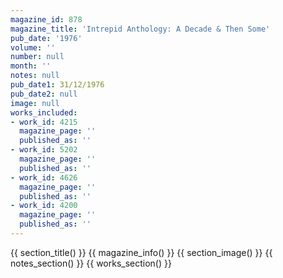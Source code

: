 ```yaml
---
magazine_id: 878
magazine_title: 'Intrepid Anthology: A Decade & Then Some'
pub_date: '1976'
volume: ''
number: null
month: ''
notes: null
pub_date1: 31/12/1976
pub_date2: null
image: null
works_included:
- work_id: 4215
  magazine_page: ''
  published_as: ''
- work_id: 5202
  magazine_page: ''
  published_as: ''
- work_id: 4626
  magazine_page: ''
  published_as: ''
- work_id: 4200
  magazine_page: ''
  published_as: ''
---
```


{{ section_title() }}
{{ magazine_info() }}
{{ section_image() }}
{{ notes_section() }}
{{ works_section() }}
